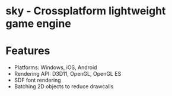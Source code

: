 # sky - Crossplatform lightweight game engine

# Features
- Platforms: Windows, iOS, Android
- Rendering API: D3D11, OpenGL, OpenGL ES
- SDF font rendering
- Batching 2D objects to reduce drawcalls
